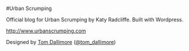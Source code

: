 #Urban Scrumping

Official blog for Urban Scrumping by Katy Radcliffe. Built with Wordpress.

http://www.urbanscrumping.com

Designed by [Tom Dallimore](http://www.tomdallimore.com) ([@tom_dallimore](http://twitter.com/tom_dallimore))

